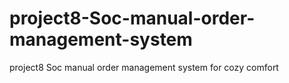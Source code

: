 # project8-Soc-manual-order-management-system
project8 Soc manual order management system for cozy comfort
